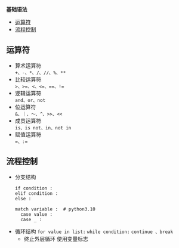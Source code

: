 **基础语法**
- [运算符](#运算符)
- [流程控制](#流程控制)

## 运算符 ##
- 算术运算符  
  `+、-、*、/、//、%、**`
- 比较运算符  
  `>、>=、<、<=、==、!=`
- 逻辑运算符  
  `and、or、not`
- 位运算符  
  `&、｜、～、^、>>、<<`
- 成员运算符  
  `is、is not、in、not in`
- 赋值运算符  
  `=、:=`

## 流程控制 ##
- 分支结构
  ```
  if condition :
  elif condition :
  else :
  ```
  ```
  match variable :  # python3.10
    case value :
    case _ :    
  ```
- 循环结构
  `for value in list:`
  `while condition:`
  `continue 、break`
  - 终止外层循环 使用变量标志
